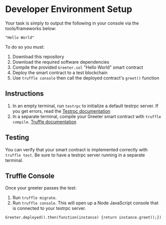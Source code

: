 # Developer Environment Setup
Your task is simply to output the following in your console via the tools/frameworks below:

    "Hello World"

To do so you must:
1. Download this repository
2. Download the required software dependencies
3. Compile the provided `Greeter.sol` "Hello World" smart contract
4. Deploy the smart contract to a test blockchain
5. Use `truffle console` then call the deployed contract's `greet()` function


## Instructions

1. In an empty terminal, run `testrpc` to initialize a default testrpc server. If you get errors, read the [Testrpc documentation](https://github.com/ethereumjs/testrpc) 
2. In a separate terminal, compile your Greeter smart contract with `truffle compile`. [Truffle documentation](http://truffleframework.com/)

## Testing 

You can verify that your smart contract is implemented correctly with `truffle test`.
Be sure to have a testrpc server running in a separate terminal.

## Truffle Console

Once your greeter passes the test:
1. Run `truffle migrate`.
2. Run `truffle console`. This will open up a Node JavaScript console that is connected to your testrpc server. 
```
Greeter.deployed().then(function(instance) {return instance.greet();})
```